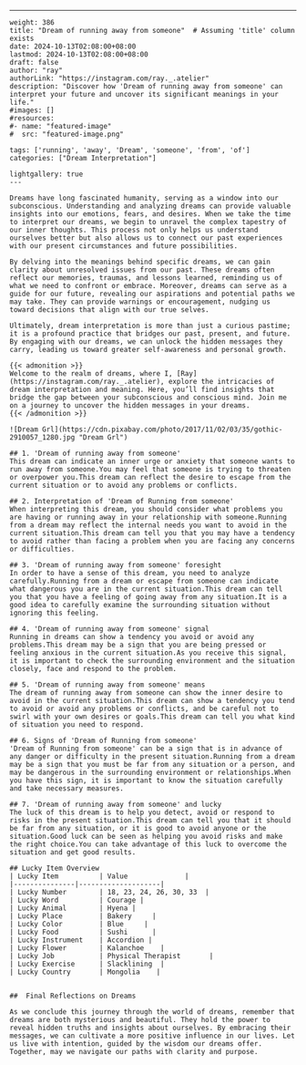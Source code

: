 ---
    weight: 386
    title: "Dream of running away from someone"  # Assuming 'title' column exists
    date: 2024-10-13T02:08:00+08:00
    lastmod: 2024-10-13T02:08:00+08:00
    draft: false
    author: "ray"
    authorLink: "https://instagram.com/ray._.atelier"
    description: "Discover how 'Dream of running away from someone' can interpret your future and uncover its significant meanings in your life."
    #images: []
    #resources:
    #- name: "featured-image"
    #  src: "featured-image.png"
    
    tags: ['running', 'away', 'Dream', 'someone', 'from', 'of']
    categories: ["Dream Interpretation"]
    
    lightgallery: true
    ---
    
    Dreams have long fascinated humanity, serving as a window into our subconscious. Understanding and analyzing dreams can provide valuable insights into our emotions, fears, and desires. When we take the time to interpret our dreams, we begin to unravel the complex tapestry of our inner thoughts. This process not only helps us understand ourselves better but also allows us to connect our past experiences with our present circumstances and future possibilities.
    
    By delving into the meanings behind specific dreams, we can gain clarity about unresolved issues from our past. These dreams often reflect our memories, traumas, and lessons learned, reminding us of what we need to confront or embrace. Moreover, dreams can serve as a guide for our future, revealing our aspirations and potential paths we may take. They can provide warnings or encouragement, nudging us toward decisions that align with our true selves.
    
    Ultimately, dream interpretation is more than just a curious pastime; it is a profound practice that bridges our past, present, and future. By engaging with our dreams, we can unlock the hidden messages they carry, leading us toward greater self-awareness and personal growth.
    
    {{< admonition >}}
    Welcome to the realm of dreams, where I, [Ray](https://instagram.com/ray._.atelier), explore the intricacies of dream interpretation and meaning. Here, you’ll find insights that bridge the gap between your subconscious and conscious mind. Join me on a journey to uncover the hidden messages in your dreams.
    {{< /admonition >}}
    
    ![Dream Grl](https://cdn.pixabay.com/photo/2017/11/02/03/35/gothic-2910057_1280.jpg "Dream Grl")
    
    ## 1. 'Dream of running away from someone'
    This dream can indicate an inner urge or anxiety that someone wants to run away from someone.You may feel that someone is trying to threaten or overpower you.This dream can reflect the desire to escape from the current situation or to avoid any problems or conflicts.
    
    ## 2. Interpretation of 'Dream of Running from someone'
    When interpreting this dream, you should consider what problems you are having or running away in your relationship with someone.Running from a dream may reflect the internal needs you want to avoid in the current situation.This dream can tell you that you may have a tendency to avoid rather than facing a problem when you are facing any concerns or difficulties.
    
    ## 3. 'Dream of running away from someone' foresight
    In order to have a sense of this dream, you need to analyze carefully.Running from a dream or escape from someone can indicate what dangerous you are in the current situation.This dream can tell you that you have a feeling of going away from any situation.It is a good idea to carefully examine the surrounding situation without ignoring this feeling.
    
    ## 4. 'Dream of running away from someone' signal
    Running in dreams can show a tendency you avoid or avoid any problems.This dream may be a sign that you are being pressed or feeling anxious in the current situation.As you receive this signal, it is important to check the surrounding environment and the situation closely, face and respond to the problem.
    
    ## 5. 'Dream of running away from someone' means
    The dream of running away from someone can show the inner desire to avoid in the current situation.This dream can show a tendency you tend to avoid or avoid any problems or conflicts, and be careful not to swirl with your own desires or goals.This dream can tell you what kind of situation you need to respond.
    
    ## 6. Signs of 'Dream of Running from someone'
    'Dream of Running from someone' can be a sign that is in advance of any danger or difficulty in the present situation.Running from a dream may be a sign that you must be far from any situation or a person, and may be dangerous in the surrounding environment or relationships.When you have this sign, it is important to know the situation carefully and take necessary measures.
    
    ## 7. 'Dream of running away from someone' and lucky
    The luck of this dream is to help you detect, avoid or respond to risks in the present situation.This dream can tell you that it should be far from any situation, or it is good to avoid anyone or the situation.Good luck can be seen as helping you avoid risks and make the right choice.You can take advantage of this luck to overcome the situation and get good results.
    
    ## Lucky Item Overview
    | Lucky Item          | Value              |
    |---------------|--------------------|
    | Lucky Number        | 18, 23, 24, 26, 30, 33  |
    | Lucky Word          | Courage |
    | Lucky Animal        | Hyena |
    | Lucky Place         | Bakery     |
    | Lucky Color         | Blue     |
    | Lucky Food          | Sushi      |
    | Lucky Instrument    | Accordion |
    | Lucky Flower        | Kalanchoe    |
    | Lucky Job           | Physical Therapist       |
    | Lucky Exercise      | Slacklining  |
    | Lucky Country       | Mongolia    |
    
    
    ##  Final Reflections on Dreams
    
    As we conclude this journey through the world of dreams, remember that dreams are both mysterious and beautiful. They hold the power to reveal hidden truths and insights about ourselves. By embracing their messages, we can cultivate a more positive influence in our lives. Let us live with intention, guided by the wisdom our dreams offer. Together, may we navigate our paths with clarity and purpose.
    
